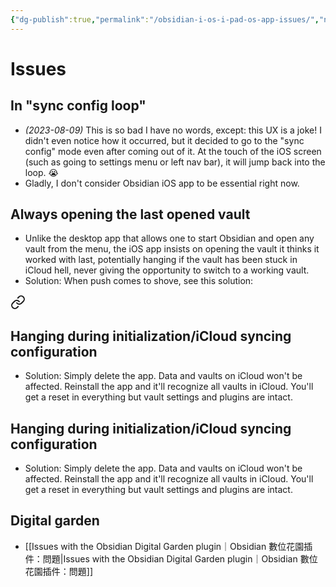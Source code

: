 ```yaml
---
{"dg-publish":true,"permalink":"/obsidian-i-os-i-pad-os-app-issues/","noteIcon":"2","created":"","updated":""}
---
```


# Issues
## In "sync config loop"
- *(2023-08-09)* This is so bad I have no words, except: this UX is a joke! I didn't even notice how it occurred, but it decided to go to the "sync config" mode even after coming out of it. At the touch of the iOS screen (such as going to settings menu or left nav bar), it will jump back into the loop. 😭
- Gladly, I don't consider Obsidian iOS app to be essential right now.
## Always opening the last opened vault
- Unlike the desktop app that allows one to start Obsidian and open any vault from the menu, the iOS app insists on opening the vault it thinks it worked with last, potentially hanging if the vault has been stuck in iCloud hell, never giving the opportunity to switch to a working vault.
- Solution: When push comes to shove, see this solution: 
<div class="transclusion internal-embed is-loaded"><a class="markdown-embed-link" href="/obsidian-i-os-i-pad-os-app-issues/#hanging-during-initialization-i-cloud-syncing-configuration" aria-label="Open link"><svg xmlns="http://www.w3.org/2000/svg" width="24" height="24" viewBox="0 0 24 24" fill="none" stroke="currentColor" stroke-width="2" stroke-linecap="round" stroke-linejoin="round" class="svg-icon lucide-link"><path d="M10 13a5 5 0 0 0 7.54.54l3-3a5 5 0 0 0-7.07-7.07l-1.72 1.71"></path><path d="M14 11a5 5 0 0 0-7.54-.54l-3 3a5 5 0 0 0 7.07 7.07l1.71-1.71"></path></svg></a><div class="markdown-embed">



## Hanging during initialization/iCloud syncing configuration
- Solution: Simply delete the app. Data and vaults on iCloud won't be affected. Reinstall the app and it'll recognize all vaults in iCloud. You'll get a reset in everything but vault settings and plugins are intact.


</div></div>

## Hanging during initialization/iCloud syncing configuration
- Solution: Simply delete the app. Data and vaults on iCloud won't be affected. Reinstall the app and it'll recognize all vaults in iCloud. You'll get a reset in everything but vault settings and plugins are intact.

## Digital garden
- [[Issues with the Obsidian Digital Garden plugin｜Obsidian 數位花園插件：問題\|Issues with the Obsidian Digital Garden plugin｜Obsidian 數位花園插件：問題]]
